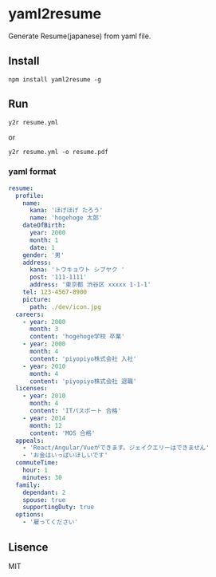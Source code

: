 # yaml2resume

Generate Resume(japanese) from yaml file.

## Install

```shell
npm install yaml2resume -g
```

## Run

```shell
y2r resume.yml
```

or

```shell
y2r resume.yml -o resume.pdf
```

### yaml format

```yml
resume:
  profile:
    name:
      kana: 'ほげほげ たろう'
      name: 'hogehoge 太郎'
    dateOfBirth:
      year: 2000
      month: 1
      date: 1
    gender: '男'
    address:
      kana: 'トウキョウト シブヤク '
      post: '111-1111'
      address: '東京都 渋谷区 xxxxx 1-1-1'
    tel: 123-4567-8900
    picture:
      path: ./dev/icon.jpg
  careers:
    - year: 2000
      month: 3
      content: 'hogehoge学校 卒業'
    - year: 2000
      month: 4
      content: 'piyopiyo株式会社 入社'
    - year: 2010
      month: 4
      content: 'piyopiyo株式会社 退職'
  licenses:
    - year: 2010
      month: 4
      content: 'ITパスポート 合格'
    - year: 2014
      month: 12
      content: 'MOS 合格'
  appeals:
    - 'React/Angular/Vueができます。ジェイクエリーはできません'
    - 'お金はいっぱいほしいです'
  commuteTime:
    hour: 1
    minutes: 30
  family:
    dependant: 2
    spouse: true
    supportingDuty: true
  options:
    - '雇ってください'
```

## Lisence

MIT

